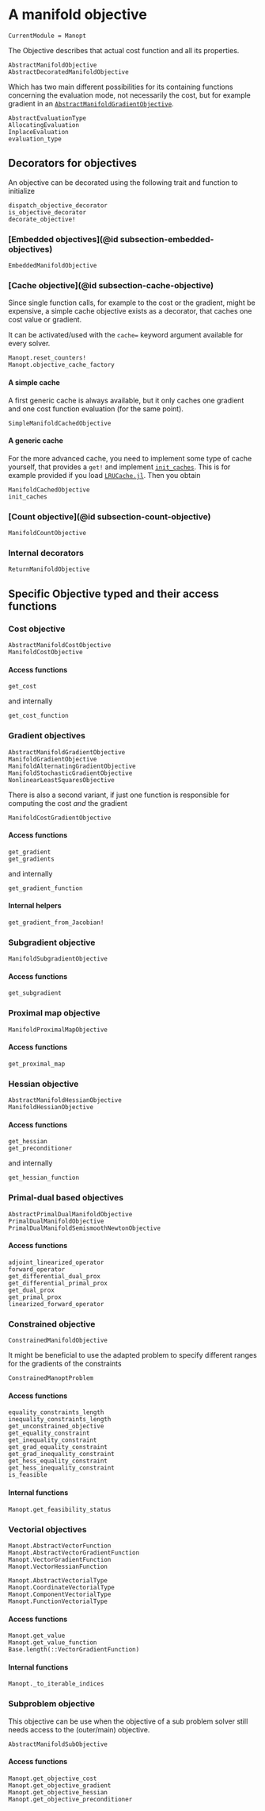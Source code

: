 # A manifold objective

```@meta
CurrentModule = Manopt
```

The Objective describes that actual cost function and all its properties.

```@docs
AbstractManifoldObjective
AbstractDecoratedManifoldObjective
```

Which has two main different possibilities for its containing functions concerning the evaluation mode, not necessarily the cost, but for example gradient in an [`AbstractManifoldGradientObjective`](@ref).

```@docs
AbstractEvaluationType
AllocatingEvaluation
InplaceEvaluation
evaluation_type
```

## Decorators for objectives

An objective can be decorated using the following trait and function to initialize

```@docs
dispatch_objective_decorator
is_objective_decorator
decorate_objective!
```

### [Embedded objectives](@id subsection-embedded-objectives)

```@docs
EmbeddedManifoldObjective
```

### [Cache objective](@id subsection-cache-objective)

Since single function calls, for example to the cost or the gradient, might be expensive,
a simple cache objective exists as a decorator, that caches one cost value or gradient.

It can be activated/used with the `cache=` keyword argument available for every solver.

```@docs
Manopt.reset_counters!
Manopt.objective_cache_factory
```

#### A simple cache

A first generic cache is always available, but it only caches one gradient and one cost function evaluation (for the same point).

```@docs
SimpleManifoldCachedObjective
```

#### A generic cache

For the more advanced cache, you need to implement some type of cache yourself, that provides a `get!`
and implement [`init_caches`](@ref).
This is for example provided if you load [`LRUCache.jl`](https://github.com/JuliaCollections/LRUCache.jl). Then you obtain

```@docs
ManifoldCachedObjective
init_caches
```

### [Count objective](@id subsection-count-objective)

```@docs
ManifoldCountObjective
```

### Internal decorators

```@docs
ReturnManifoldObjective
```

## Specific Objective typed and their access functions

### Cost objective

```@docs
AbstractManifoldCostObjective
ManifoldCostObjective
```

#### Access functions

```@docs
get_cost
```

and internally

```@docs
get_cost_function
```

### Gradient objectives

```@docs
AbstractManifoldGradientObjective
ManifoldGradientObjective
ManifoldAlternatingGradientObjective
ManifoldStochasticGradientObjective
NonlinearLeastSquaresObjective
```

There is also a second variant, if just one function is responsible for computing the cost _and_ the gradient

```@docs
ManifoldCostGradientObjective
```

#### Access functions

```@docs
get_gradient
get_gradients
```

and internally

```@docs
get_gradient_function
```

#### Internal helpers

```@docs
get_gradient_from_Jacobian!
```

### Subgradient objective

```@docs
ManifoldSubgradientObjective
```

#### Access functions

```@docs
get_subgradient
```

### Proximal map objective

```@docs
ManifoldProximalMapObjective
```

#### Access functions

```@docs
get_proximal_map
```

### Hessian objective

```@docs
AbstractManifoldHessianObjective
ManifoldHessianObjective
```

#### Access functions

```@docs
get_hessian
get_preconditioner
```

and internally

```@docs
get_hessian_function
```

### Primal-dual based objectives

```@docs
AbstractPrimalDualManifoldObjective
PrimalDualManifoldObjective
PrimalDualManifoldSemismoothNewtonObjective
```

#### Access functions

```@docs
adjoint_linearized_operator
forward_operator
get_differential_dual_prox
get_differential_primal_prox
get_dual_prox
get_primal_prox
linearized_forward_operator
```

### Constrained objective

```@docs
ConstrainedManifoldObjective
```

It might be beneficial to use the adapted problem to specify different ranges for the gradients of the constraints

```@docs
ConstrainedManoptProblem
```

#### Access functions

```@docs
equality_constraints_length
inequality_constraints_length
get_unconstrained_objective
get_equality_constraint
get_inequality_constraint
get_grad_equality_constraint
get_grad_inequality_constraint
get_hess_equality_constraint
get_hess_inequality_constraint
is_feasible
```

#### Internal functions

```@docs
Manopt.get_feasibility_status
```

### Vectorial objectives

```@docs
Manopt.AbstractVectorFunction
Manopt.AbstractVectorGradientFunction
Manopt.VectorGradientFunction
Manopt.VectorHessianFunction
```


```@docs
Manopt.AbstractVectorialType
Manopt.CoordinateVectorialType
Manopt.ComponentVectorialType
Manopt.FunctionVectorialType
```

#### Access functions

```@docs
Manopt.get_value
Manopt.get_value_function
Base.length(::VectorGradientFunction)
```

#### Internal functions

```@docs
Manopt._to_iterable_indices
```

### Subproblem objective

This objective can be use when the objective of a sub problem
solver still needs access to the (outer/main) objective.

```@docs
AbstractManifoldSubObjective
```

#### Access functions

```@docs
Manopt.get_objective_cost
Manopt.get_objective_gradient
Manopt.get_objective_hessian
Manopt.get_objective_preconditioner
```